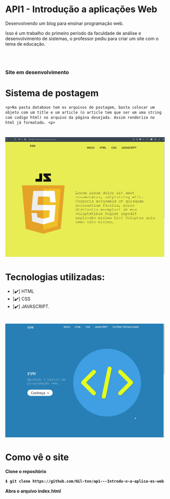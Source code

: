 # API1 - Introdução a aplicações Web
<p>Desenvolvendo um blog para ensinar programação web.<p>
<p>Isso é um trabalho do primeiro período da faculdade de análise e desenvolvimento de sistemas, o professor pediu para criar um site com o tema de educação.<p>
<br>
<br>
<h3>Site em desenvolvimento<h3>
    
# Sistema de postagem
    <p>Na pasta database tem os arquivos de postagem, basta colocar um objeto com um title e um article (o article tem que ser um uma string com codigo html) no arquivo da página desejada. Assim renderiza no html já formatado. <p>
    
<h1>
    <img src="./img/como-add-article.gif" alt="README">
</h1>

# Tecnologias utilizadas:
- [✔️] HTML
- [✔️] CSS
- [✔️] JAVASCRIPT.


<h1>
    <img src="./img/gif_README.gif" alt="README">
</h1>

# Como vê o site
<strong>Clone o repositório <strong>
```bash
$ git clone https://github.com/Nil-ton/ap1---Introdu-o-a-aplica-es-web.git
```
<strong>Abra o arquivo index.html<strong>
